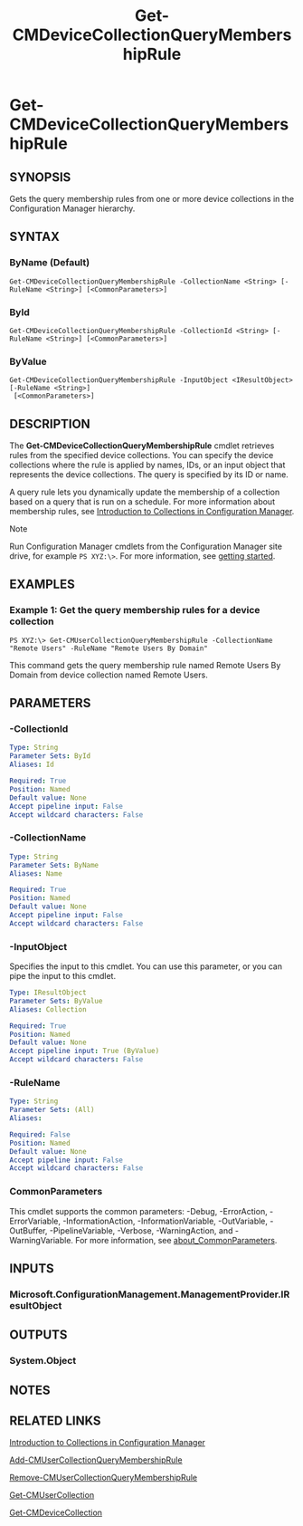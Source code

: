 ﻿---
description: Gets the query membership rules from one or more device collections in the Configuration Manager hierarchy.
external help file: AdminUI.PS.psm1-help.xml
Module Name: ConfigurationManager
ms.date: 05/02/2019
schema: 2.0.0
title: Get-CMDeviceCollectionQueryMembershipRule
---

# Get-CMDeviceCollectionQueryMembershipRule

## SYNOPSIS
Gets the query membership rules from one or more device collections in the Configuration Manager hierarchy.

## SYNTAX

### ByName (Default)
```
Get-CMDeviceCollectionQueryMembershipRule -CollectionName <String> [-RuleName <String>] [<CommonParameters>]
```

### ById
```
Get-CMDeviceCollectionQueryMembershipRule -CollectionId <String> [-RuleName <String>] [<CommonParameters>]
```

### ByValue
```
Get-CMDeviceCollectionQueryMembershipRule -InputObject <IResultObject> [-RuleName <String>]
 [<CommonParameters>]
```

## DESCRIPTION
The **Get-CMDeviceCollectionQueryMembershipRule** cmdlet retrieves rules from the specified device collections.
You can specify the device collections where the rule is applied by names, IDs, or an input object that represents the device collections.
The query is specified by its ID or name.

A query rule lets you dynamically update the membership of a collection based on a query that is run on a schedule.
For more information about membership rules, see [Introduction to Collections in Configuration Manager](/mem/configmgr/core/clients/manage/collections/introduction-to-collections).

> [!NOTE]
> Run Configuration Manager cmdlets from the Configuration Manager site drive, for example `PS XYZ:\>`. For more information, see [getting started](/powershell/sccm/overview).

## EXAMPLES

### Example 1: Get the query membership rules for a device collection
```
PS XYZ:\> Get-CMUserCollectionQueryMembershipRule -CollectionName "Remote Users" -RuleName "Remote Users By Domain"
```

This command gets the query membership rule named Remote Users By Domain from device collection named Remote Users.

## PARAMETERS

### -CollectionId
```yaml
Type: String
Parameter Sets: ById
Aliases: Id

Required: True
Position: Named
Default value: None
Accept pipeline input: False
Accept wildcard characters: False
```

### -CollectionName
```yaml
Type: String
Parameter Sets: ByName
Aliases: Name

Required: True
Position: Named
Default value: None
Accept pipeline input: False
Accept wildcard characters: False
```

### -InputObject
Specifies the input to this cmdlet.
You can use this parameter, or you can pipe the input to this cmdlet.

```yaml
Type: IResultObject
Parameter Sets: ByValue
Aliases: Collection

Required: True
Position: Named
Default value: None
Accept pipeline input: True (ByValue)
Accept wildcard characters: False
```

### -RuleName
```yaml
Type: String
Parameter Sets: (All)
Aliases:

Required: False
Position: Named
Default value: None
Accept pipeline input: False
Accept wildcard characters: False
```

### CommonParameters
This cmdlet supports the common parameters: -Debug, -ErrorAction, -ErrorVariable, -InformationAction, -InformationVariable, -OutVariable, -OutBuffer, -PipelineVariable, -Verbose, -WarningAction, and -WarningVariable. For more information, see [about_CommonParameters](http://go.microsoft.com/fwlink/?LinkID=113216).

## INPUTS

### Microsoft.ConfigurationManagement.ManagementProvider.IResultObject
## OUTPUTS

### System.Object
## NOTES

## RELATED LINKS

[Introduction to Collections in Configuration Manager](/mem/configmgr/core/clients/manage/collections/introduction-to-collections)

[Add-CMUserCollectionQueryMembershipRule](Add-CMUserCollectionQueryMembershipRule.md)

[Remove-CMUserCollectionQueryMembershipRule](Remove-CMUserCollectionQueryMembershipRule.md)

[Get-CMUserCollection](Get-CMUserCollection.md)

[Get-CMDeviceCollection](Get-CMDeviceCollection.md)


